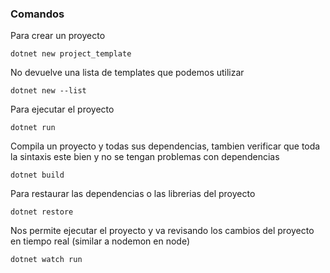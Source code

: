 ### Comandos


Para crear un proyecto
```
dotnet new project_template
```

No devuelve una lista de templates que podemos utilizar
```
dotnet new --list
```

Para ejecutar el proyecto
```
dotnet run
```

Compila un proyecto y todas sus dependencias, tambien verificar que toda la sintaxis este bien y no se tengan problemas con dependencias
```
dotnet build
```

Para restaurar las dependencias o las librerias del proyecto
```
dotnet restore
```

Nos permite ejecutar el proyecto y va revisando los cambios del proyecto en tiempo real (similar a nodemon en node)
```
dotnet watch run
```
